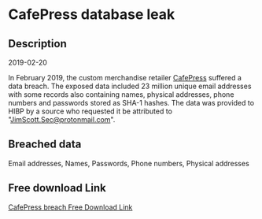 # CafePress database leak

## Description

2019-02-20

In February 2019, the custom merchandise retailer <a href="https://www.cafepress.com/" target="_blank" rel="noopener">CafePress</a> suffered a data breach. The exposed data included 23 million unique email addresses with some records also containing names, physical addresses, phone numbers and passwords stored as SHA-1 hashes. The data was provided to HIBP by a source who requested it be attributed to "JimScott.Sec@protonmail.com".

## Breached data

Email addresses, Names, Passwords, Phone numbers, Physical addresses

## Free download Link

[CafePress breach Free Download Link](https://link-to.net/1229997/767.2019873571633/dynamic/?r=aHR0cHM6Ly93d3cubWVkaWFmaXJlLmNvbS92aWV3L1I5OHhTdzU1dlpPcEZocy9jYWZlcHJlc3MuY29tL2ZpbGU=)